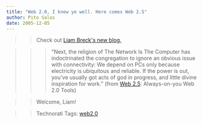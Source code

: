 ```yaml
---
title: "Web 2.0, I knew ye well. Here comes Web 2.5"
author: Pito Salas
date: 2005-12-05
---
```



>>

>> Check out [Liam Breck's new blog. ](<http://web2dot5.blogspot.com/>)

>>

>>> "Next, the religion of The Network Is The Computer has indoctrinated the
congregation to ignore an obvious issue with connectivity: We depend on PCs
only because electricity is ubiquitous and reliable. If the power is out,
you've usually got acts of god in progress, and little divine inspiration for
work." (from [Web 2.5](<http://web2dot5.blogspot.com/>): Always-on-you Web 2.0
Tools)

>>

>> Welcome, Liam!

>>

>> Technorati Tags: [web2.0](<http://www.technorati.com/tag/web2.0>)


